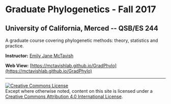 # Graduate Phylogenetics - Fall 2017

## University of California, Merced -- QSB/ES 244

A graduate course covering phylogenetic methods: theory, statistics and practice.

**Instructor:**  [Emily Jane McTavish](http://McTavishLab.github.io/)

**Web View:** [https://mctavishlab.github.io/GradPhylo](https://mctavishlab.github.io/GradPhylo)

---
<a rel="license" href="http://creativecommons.org/licenses/by/4.0/"><img alt="Creative Commons License" style="border-width:0" src="https://i.creativecommons.org/l/by/4.0/88x31.png" /></a><br />Except where otherwise noted, content on this site is licensed under a <a rel="license" href="http://creativecommons.org/licenses/by/4.0/">Creative Commons Attribution 4.0 International License</a>.
